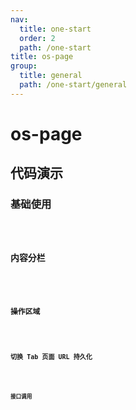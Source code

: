 ```yaml
---
nav:
  title: one-start
  order: 2
  path: /one-start
title: os-page
group:
  title: general
  path: /one-start/general
---
```


# os-page

## 代码演示

### 基础使用

<code src="../demos/page/simple.tsx" />

### 内容分栏

<code src="../demos/page/tabs.tsx" />

### 操作区域

<code src="../demos/page/actions.tsx" />

### 切换 Tab 页面 URL 持久化

<code src="../demos/page/state-query.tsx" />

### 接口调用

<code src="../demos/page/apis.tsx" />

<API exports='["Settings"]' src="../components/page/index.tsx"></API>
